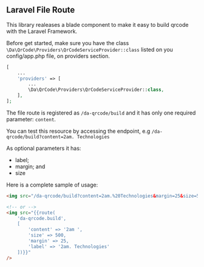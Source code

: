 Laravel File Route
----

This library realeases a blade component to make it easy to build qrcode with the Laravel Framework.

Before get started, make sure you have the class `\Da\QrCode\Providers\QrCodeServiceProvider::class`
listed on you config/app.php file, on providers section.

```php
[
    ...
    'providers' => [
        ...
        \Da\QrCode\Providers\QrCodeServiceProvider::class,
    ],
];
```

The file route is registered as `/da-qrcode/build` and it has only one required parameter: `content`.

You can test this resource by accessing the endpoint, e.g `/da-qrcode/build?content=2am. Technologies` 

As optional parameters it has:

- label;
- margin; and
- size

Here is a complete sample of usage:

```html
<img src="/da-qrcode/build?content=2am.%20Technologies&margin=25&size=500&label=2am.%20Technologies"/>

<!-- or -->
<img src="{{route(
    'da-qrcode.build',
    [
        'content' => '2am ',
        'size' => 500,
        'margin' => 25,
        'label' => '2am. Technologies'
    ])}}"
/>
```
